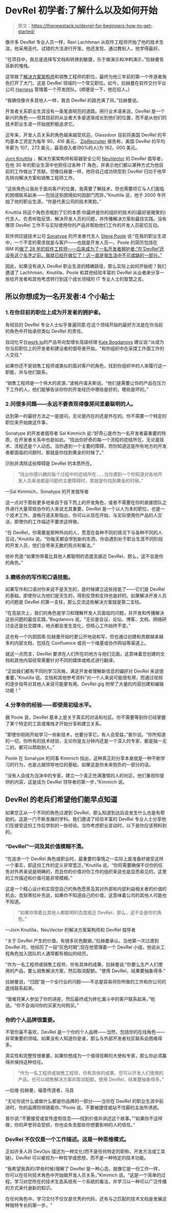 # DevRel 初学者:了解什么以及如何开始

> 原文：<https://thenewstack.io/devrel-for-beginners-how-to-get-started/>

像许多 DevRel 专业人员一样，Ravi Lachhman 从软件工程师开始了他的技术生涯。他采用迭代、试错的方法进行开发。他还发现，通过教别人，他学得最好。

“在项目中，我总是选择写文档和转换到敏捷，乐于做演示和冲刺演示，”拉赫曼告诉新的堆栈。

这导致了[解决方案架构师](https://thenewstack.io/do-you-have-the-empathy-to-make-the-move-to-architect/)和销售工程师的职位，最终为他三年前的第一个传道者角色打开了大门，这是 DevRel 领域的一个常见职位。如今，拉赫曼在软件交付平台公司 [Harness](https://harness.io/products/continuous-integration?utm_content=inline-mention) 管理着一个开发团队。(顺便说一下，他在招人。)

“我确信像许多其他人一样，我去 DevRel 的路充满了风，”拉赫曼说。

开发者关系职业生涯没有一条笔直明亮的道路。用行业术语来说，DevRel 是一个新兴的角色——但其目前的从业者大多是逐渐成长到他们的位置，而不是从他们的技术职业生涯一开始就积极追求它。

近年来，开发人员关系的角色越来越受欢迎。Glassdoor 目前将美国 DevRel 的平均基本工资定为每年 90，416 美元， [ZipRecruiter](https://www.ziprecruiter.com/) 报告称，美国 DevRel 的平均年薪为 107，273 美元，最高收入者(90%的人)为 162，000 美元。

[Jorn Knuttila](https://www.linkedin.com/in/jornk/) ，解决方案架构师和容器安全公司 [NeuVector](https://neuvector.com/) 的 DevRel 倡导者，在他 30 年的职业生涯中也担任过各种 IT 角色，并表示他们都以某种方式为他目前的工作做出了贡献。但像拉赫曼一样，他将自己成功转型到 DevRel 归功于他早先转向解决方案和销售工程师工作。

“这些角色让我处于面向客户的位置，我需要了解技术，但也需要将它与人们面临的困境联系起来——包括这些困境如何因部门而异，”Knuttila 说，他于 2000 年开始了他的职业生涯。“你是代表公司的技术笑脸。”

Knuttila 将这个角色浓缩到了它的本质:你最终是你的组织的技术的(最好是微笑的)代言人，负责听取反馈，解决开发人员的问题，并传播解决方案和最佳实践。没有哪项 DevRel 工作不与实际使用你的产品并帮助他们工作的开发人员密切互动。

软件供应链技术公司 [Sonatype](https://www.sonatype.com/?utm_content=inline-mention) 的开发者代言人 [Steve Poole](https://www.linkedin.com/in/noregressions/) 说:“在我的职业生涯中，一个不变的需求就是与客户——也就是开发人员—。Poole 的简历包括在 IBM 的[做了 28 年的软件工程师——后来成为了一名开发者拥护者:“在‘DevRel’还没有这个名字之前，我就已经在做它了！这一直是我生活中不可或缺的一部分。”](https://www.ibm.com/cloud?utm_content=inline-mention)

因此，如果没有进入 DevRel 职业生涯的精确路径，那么实际上如何开始呢？我们邀请了 Lachhman、Knutilla、Poole 和其他经验丰富的 DevRel 从业者来分享一些给开发者和其他考虑转行到这个成长领域的 IT 专业人士的智慧之言。

## 所以你想成为一名开发者:4 个小贴士

### 1.在你目前的职位上成为开发者的拥护者。

有经验的 DevRel 专业人士似乎普遍同意:在这个领域开始的最好方法是在你当前的角色中开始承担类似 DevRel 的责任。

自动化平台[work to](http://workato.com)的产品导向型增长高级经理 [Kale Bogdanovs](https://www.linkedin.com/in/kalebogdanovs/) 建议说:“从成为你当前职位上的开发者和建设者的倡导者开始。"和你组织中在采煤工作面工作的人交往."

如果你还不是销售工程师或类似的面对客户的角色，找到你组织中的人来履行这一职能，并与他们联系。

“销售工程师是一个伟大的资源，”波格丹诺夫斯说。“他们是需要让你的产品在压力下工作的人，他们能够告诉你你的开发经历中哪些是好的，哪些是坏的。”

### 2.问很多问题——永远不要表现得像房间里最聪明的人。

达到第一的最好方法之一是提问，无论是内在的还是外在的。你不需要一个特定的职位来开始做这件事，

Sonatype 的开发者倡导者 Sal Kimmich 说:“好奇心是作为一名开发者最重要的特质，在开发者关系中也是如此。“找出你好奇的每一个流程的症结所在，无论是技术、流程还是个人动态。当你遇到一个主要的障碍，而你知道这是所有地方的开发者都面临的问题时，那就是你找到黄金的时候了。”

识别并清除这些障碍是 DevRel 的本质所在。

> “找出你感兴趣的每个过程中的症结所在……当你遇到一个你知道对各地开发人员来说都是问题的主要障碍时，那就是你找到黄金的时候。”

—Sal Kimmich，Sonatype 的开发倡导者

这一点对于那些更多地来自于自下而上的开发角色，或者不需要在你的直接团队之外进行大量常规协作的人来说尤其重要。DevRel 是一个以人为本的职位，也是一个技术工作。波格丹诺夫斯指出，你可以从现在开始，与实际使用你产品的人交谈，即使你的工作描述不要求这样做。

“在 DevRel，你需要是那种外向的人，愿意在各种不同的情况下与各种不同的人互动，”Knutilla 说。“你每天都会学到新的东西，你会遇到处于职业生涯不同阶段的开发人员，他们会带来无数的观点和看法。”

他补充道:“如果你带着比其他人都聪明的态度去接近 DevRel，那么，这不会是你的角色。”

### 3.磨练你的写作和口语技能。

如果写作和口语对你来说不是天生的，是时候建立这些技能了——它们是 DevRel 的基础。即使你认为他们是天生的，得到反馈和支持也是好的。如果解决开发人员的问题是 DevRel 的第一支柱，那么交流这些解决方案就是第二支柱。

“在高层次上，我们的角色是学习和理解开发人员面临的问题，并开发和传播解决这些问题的最佳实践，”Bogdanovs 说。“无论是会议、论坛、博客、文档、网络研讨会还是社交媒体，地点都会发生变化，但核心工作始终不变。”

这也有一个内部因素:拉赫曼开始时更公开地说和写，但也通过创建和贡献越来越多的内部文档，包括在 Confluence 或另一个维基或协作网站等渠道上。

就这一点而言，DevRel 要求在人们所在的地方与他们见面。这意味着您创建的文档和其他内容经常需要针对不同的媒体或格式进行翻译。

“正如我们都有不同的学习风格，满足开发者理解新信息的偏好对 DevRel 来说很重要，”Knutilla 说。文档和其他参考资料”对一个人来说可能很有用，而通过视频的逐步指导对其他人来说可能更有用。DevRel gig 附带了大量的内容创建和编辑功能！"

### 4.分享你的经验——即使是初级水平。

据 Poole 说，DevRel 基本上是关于真实的对话和社区。你不需要等到你已经掌握了某个特定的工具或堆栈才开始分享和建立关系。

“即使你刚刚开始学习一些新技术，也要分享它。有人会受益，”普尔说。“你所知道的一切，你所有的技术经验，无论你是五分钟内还是一个深入的专家，都是独一无二的，都可以帮助别人。”

Poole 在 Sonatype 的同事 Kimmich 指出，这种真正的分享本身就是一种不断学习的行为，也是占据领导地位的基础，如果这是你未来抱负的一部分的话。

“没有人会成为泡沫中的专家，建立一个真正充满激情的人的社区，他们重视你提供的内容，这是成为 DevRel 领导者的第一步，”Kimmich 说。

## DevRel 的老兵们希望他们能早点知道

如果您正从一个不同的角色过渡到 DevRel，那么知道到达后会发生什么也是有帮助的。这是一门不断发展的学科。我们邀请了经验丰富的 DevRel 专业人士分享他们在接受这份工作后学到的一些经验。当你考虑职业变动时，以下是你应该预料到的。

### “DevRel”一词及其价值模糊不清。

“在追求一个 DevRel 角色或职业时，最重要的事情之一实际上是准备好接受这样一个事实，即这份工作的定义非常宽泛，”Knutilla 说。“你将需要确保不仅你的任务对外界来说是明确的，而且你的价值对你工作的组织来说也是显而易见的。这里的工作描述和价值可能非常模糊。”

这是一个精心设计和实现您自己的角色愿景及其对外部和内部利益相关者的价值的机会。克努蒂拉补充说，如果你不知道自己的价值，这意味着公司的其他人可能也不知道。

> “如果你带着比其他人都聪明的态度接近 DevRel，那么，这不会是你的角色。”

—Jorn Knutilla，NeuVector 的解决方案架构师和 DevRel 倡导者

“关于 DevRel 产生的价值，有很多灰色数据，”拉赫曼承认。当他第一次过渡到 DevRel 时，他经历了一段“灰色时期”;现在他管理着一个 DevRel 小组，他说从工程角色加入团队的人通常都有相似的经历。

“作为一名工程师或销售工程师，你有具体的成果。拉赫曼说:“你要么生产人们使用的产品，要么销售解决方案，然后取消配额。"使用 DevRel，结果要抽象得多."

拉赫曼说，“归因”是一个全行业的问题——不总是容易将你所做的工作和你公司的底线联系起来。

“很难将某人参加了你的讲座，然后最终成为转化漏斗中的客户联系起来，”他说。“你不会询问你的买家为何购买。”

### 你的个人品牌很重要。

不管你喜不喜欢，DevRel 是一个你的个人品牌——当然，包括你的在线角色——非常重要的领域。如果没有人知道你是谁，那么与外部开发者社区联系会困难得多。

真实性和完整性很重要。如果你想成为一个值得信赖的大使和专家，那么你必须赢得并保持这种信任。

> “作为一名工程师或销售工程师，你有具体的成果。您可以开发人们使用的产品，也可以销售解决方案并取消配额。使用 DevRel，结果要抽象得多。”

—拉维·拉赫曼，福音传道者，马具

“无论你说什么或做什么都是你品牌的一部分——当你在 DevRel 的职业生涯中前进时，你的品牌将伴随着你，”Poole 说。不要被捷径或站不住脚的主张所诱惑。

普尔说:“不要接受或宣传虚假信息——找到价值并讲述这个故事。”“如果你不这样做，你的声誉将会受损，你也会失去那些你想要影响的人的信任。”

### DevRel 不仅仅是一个工作描述。这是一种思维模式。

正如许多人将 DevOps 描述为一种文化(而不是任何特定的职称、开发方法或工具链)，DevRel 可以被视为一种哲学或思想，而不是一种特定的技术功能。

“我希望我真的(早些时候)理解了 DevRel 是一种心态，就像它是一份工作一样，你可以在任何技术角色中开始做开发人员关系，”Kimmich 说。“这是一个简单的过程，学习对您所在的技术生态系统有一个系统的看法，并学习以一种可以广泛传播的方式来代谢新的知识。

在任何角色中，学习交付不仅仅是优秀的代码，还有与之匹配的技术文档是发展这种独特专长的第一步。"

<svg xmlns:xlink="http://www.w3.org/1999/xlink" viewBox="0 0 68 31" version="1.1"><title>Group</title> <desc>Created with Sketch.</desc></svg>
